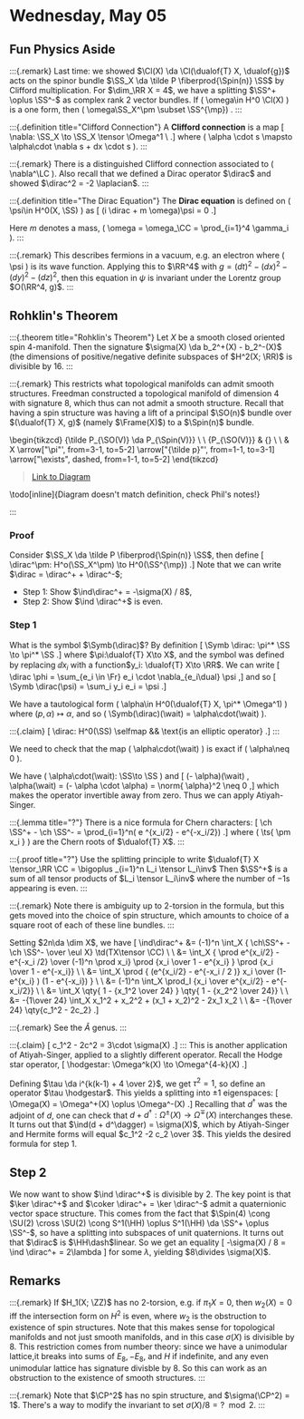# Wednesday, May 05

## Fun Physics Aside

:::{.remark}
Last time: we showed $\Cl(X) \da \Cl(\dualof{T} X, \dualof{g})$ acts on the spinor bundle $\SS_X \da \tilde P \fiberprod{\Spin(n)} \SS$ by Clifford multiplication.
For $\dim_\RR X = 4$, we have a splitting $\SS^+ \oplus \SS^-$ as complex rank 2 vector bundles.
If \( \omega\in H^0 \Cl(X) \)  is a one form, then \( \omega\SS_X^\pm \subset \SS^{\mp}\) .
:::

:::{.definition title="Clifford Connection"}
A **Clifford connection** is a map
\[
\nabla: \SS_X \to \SS_X \tensor \Omega^1 \\
.\]
where \( \alpha \cdot s \mapsto \alpha\cdot \nabla s + dx \cdot s \).
:::


:::{.remark}
There is a distinguished Clifford connection associated to \( \nabla^\LC \).
Also recall that we defined a Dirac operator $\dirac$ and showed $\dirac^2 = -2 \laplacian$.
:::


:::{.definition title="The Dirac Equation"}
The **Dirac equation** is defined on \( \psi\in H^0(X, \SS) \) as
\[
(i \dirac + m \omega)\psi = 0
.\]

Here $m$ denotes a mass, \( \omega = \omega_\CC = \prod_{i=1}^4 \gamma_i \).
:::


:::{.remark}
This describes fermions in a vacuum, e.g. an electron where \( \psi \) is its wave function.
Applying this to $\RR^4$ with $g = (dt)^2 - (dx)^2 - (dy)^2 - (dz)^2$, then this equation in $\psi$ is invariant under the Lorentz group $O(\RR^4, g)$.
:::



## Rohklin's Theorem


:::{.theorem title="Rohklin's Theorem"}
Let $X$ be a smooth closed oriented spin 4-manifold.
Then the signature $\sigma(X) \da b_2^+(X) - b_2^-(X)$ (the dimensions of positive/negative definite subspaces of $H^2(X; \RR)$ is divisible by 16.
:::


:::{.remark}
This restricts what topological manifolds can admit smooth structures.
Freedman constructed a topological manifold of dimension 4 with signature 8, which thus can not admit a smooth structure.
Recall that having a spin structure was having a lift
of a principal $\SO(n)$ bundle over $(\dualof{T} X, g)$ (namely $\Frame(X)$) to a $\Spin(n)$ bundle.

\begin{tikzcd}
	{\tilde P_{\SO(V)} \da P_{\Spin(V)}} \\
	\\
	{P_{\SO(V)}} & {} \\
	\\
	& X
	\arrow["\pi"', from=3-1, to=5-2]
	\arrow["{\tilde p}"', from=1-1, to=3-1]
	\arrow["\exists", dashed, from=1-1, to=5-2]
\end{tikzcd}

> [Link to Diagram](https://q.uiver.app/?q=WzAsNCxbMSw0LCJYIl0sWzEsMl0sWzAsMiwiUF97XFxTTyhWKX0iXSxbMCwwLCJcXHRpbGRlIFBfe1xcU08oVil9IFxcZGEgUF97XFxTcGluKFYpfSJdLFsyLDAsIlxccGkiLDJdLFszLDIsIlxcdGlsZGUgcCIsMl0sWzMsMCwiXFxleGlzdHMiLDAseyJzdHlsZSI6eyJib2R5Ijp7Im5hbWUiOiJkYXNoZWQifX19XV0=)

\todo[inline]{Diagram doesn't match definition, check Phil's notes!}

:::

### Proof
Consider $\SS_X \da \tilde P \fiberprod{\Spin(n)} \SS$, then define
\[
\dirac^\pm: H^o(\SS_X^\pm) \to H^0(\SS^{\mp})
.\]
Note that we can write $\dirac = \dirac^+ + \dirac^-$; 

- Step 1: Show $\ind\dirac^+ = -\sigma(X) / 8$,
- Step 2: Show $\ind \dirac^+$ is even.

### Step 1

What is the symbol $\Symb(\dirac)$?
By definition
\[
\Symb \dirac: \pi^* \SS \to \pi^* \SS
.\]
where $\pi:\dualof{T} X\to X$, and the symbol was defined by replacing $\dd{}{x_i}$ with a function$y_i: \dualof{T} X\to \RR$.
We can write
\[
\dirac \phi = \sum_{e_i \in \Fr} e_i \cdot \nabla_{e_i\dual} \psi
,\]
and so 
\[
\Symb \dirac(\psi) = \sum_i y_i e_i = \psi
.\]

We have a tautological form \( \alpha\in H^0(\dualof{T} X, \pi^* \Omega^1) \) where $(p, \alpha) \mapsto \alpha$, and 
so \( \Symb(\dirac)(\wait) = \alpha\cdot(\wait) \).


:::{.claim}
\[
\dirac: H^0(\SS) \selfmap && \text{is an elliptic operator}
.\]
:::

We need to check that the map \( \alpha\cdot(\wait) \) is exact if \( \alpha\neq 0 \).

We have \( \alpha\cdot(\wait): \SS\to \SS \)  and
\[
  (- \alpha)(\wait) \, \alpha(\wait) = (- \alpha \cdot \alpha) = \norm{ \alpha}^2 \neq 0
,\]
which makes the operator invertible away from zero.
Thus we can apply Atiyah-Singer.


:::{.lemma title="?"}
There is a nice formula for Chern characters:
\[
\ch \SS^+ - \ch \SS^- = \prod_{i=1}^n( e ^{x_i/2} - e^{-x_i/2})
.\]
where \( \ts{ \pm x_i } \) are the Chern roots of $\dualof{T} X$.
:::


:::{.proof title="?"}
Use the splitting principle to write $\dualof{T} X \tensor_\RR \CC = \bigoplus _{i=1}^n L_i \tensor L_i\inv$
Then $\SS^+$  is a sum of all tensor products of $L_i \tensor L_i\inv$ where the number of $-1$s appearing is even.
:::


:::{.remark}
Note there is ambiguity up to 2-torsion in the formula, but this gets moved into the choice of spin structure, which amounts to choice of a square root of each of these line bundles.
:::


Setting $2n\da \dim X$, we have
\[
\ind\dirac^+ 
&= (-1)^n \int_X { \ch\SS^+ - \ch \SS^- \over \eul X} \td(TX\tensor \CC) \\ \\
&= \int_X { \prod e^{x_i/2} - e^{-x_i /2} \over (-1)^n \prod x_i} \prod {x_i \over 1 - e^{x_i} } \prod {x_i \over 1 - e^{-x_i}} \\ \\
&= \int_X \prod { (e^{x_i/2} - e^{-x_i / 2 )} x_i \over (1-e^{x_i} ) (1 - e^{-x_i}) } \\ \\
&= (-1)^n \int_X \prod_I {x_i \over e^{x_i/2} - e^{-x_i/2}} \\ \\
&= \int_X \qty{ 1 - {x_1^2 \over 24} } \qty{ 1 - {x_2^2 \over 24}} \\ \\
&= -{1\over 24} \int_X x_1^2 + x_2^2 + (x_1 + x_2)^2 - 2x_1 x_2 \\ \\
&= -{1\over 24} \qty{c_1^2 - 2c_2}
.\]


:::{.remark}
See the $\hat{A}$ genus.
:::


:::{.claim}
\[
c_1^2 - 2c^2 = 3\cdot \sigma(X)
.\]
:::
This is another application of Atiyah-Singer, applied to a slightly different operator.
Recall the Hodge star operator,
\[
\hodgestar: \Omega^k(X) \to \Omega^{4-k}(X)
.\]

Defining $\tau \da i^{k(k-1) + 4 \over 2}$, we get $\tau^2 = 1$, so define an operator $\tau \hodgestar$.
This yields a splitting into $\pm 1$ eigenspaces:
\[
\Omega(X) = \Omega^+(X) \oplus \Omega^-(X)
.\]
Recalling that $d^\dagger$ was the adjoint of $d$, one can check that $d+d^\dagger: \Omega^{\pm}(X) \to \Omega^{\mp}(X)$ interchanges these.
It turns out that $\ind(d + d^\dagger) = \sigma(X)$, which by Atiyah-Singer and Hermite forms will equal $c_1^2 -2 c_2 \over 3$.
This yields the desired formula for step 1.


## Step 2

We now want to show $\ind \dirac^+$ is divisible by 2.
The key point is that $\ker \dirac^+$ and $\coker \dirac^+ = \ker \dirac^-$ admit a quaternionic vector space structure.
This comes from the fact that $\Spin(4) \cong \SU(2) \cross \SU(2) \cong S^1(\HH) \oplus S^1(\HH) \da \SS^+ \oplus \SS^-$, so have a splitting into subspaces of unit quaternions.
It turns out that $\dirac$ is $\HH\dash$linear.
So we get an equality
\[
-\sigma(X) / 8 = \ind \dirac^+ = 2\lambda
\]
for some $\lambda$, yielding $8\divides \sigma(X)$.

## Remarks

:::{.remark}
If $H_1(X; \ZZ)$ has no 2-torsion, e.g. if $\pi_1X = 0$, then $w_2(X) = 0$ iff the intersection form on $H^2$ is even, where $w_2$ is the obstruction to existence of spin structures.
Note that this makes sense for topological manifolds and not just smooth manifolds, and in this case $\sigma(X)$ is divisible by 8.
This restriction comes from number theory: since we have a unimodular lattice,it breaks into sums of $E_8, -E_8$, and $H$ if indefinite, and any even unimodular lattice has signature divisble by 8.
So this can work as an obstruction to the existence of smooth structures.
:::


:::{.remark}
Note that $\CP^2$ has no spin structure, and $\sigma(\CP^2) = 1$.
There's a way to modify the invariant to set $\sigma(X)/8 = ? \mod 2$.
:::




